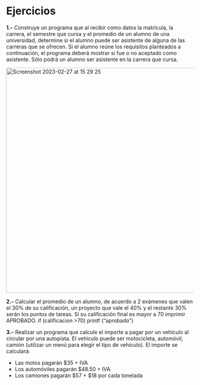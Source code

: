 # Ejercicios

**1.-** Construye un programa que al recibir como datos la matrícula, la carrera, el semestre que cursa y el promedio de un alumno de una universidad, determine si el alumno puede ser asistente de alguna de las carreras que se ofrecen. Si el alumno reúne los requisitos planteados a continuación, el programa  deberá mostrar si fue o no aceptado como asistente. Sólo podrá un alumno ser asistente en la carrera que cursa.

<img width="603" alt="Screenshot 2023-02-27 at 15 29 25" src="https://user-images.githubusercontent.com/114446739/221689883-604c9f04-ad65-4adc-b004-a4bd1c859d39.png">

**2.-** Calcular el promedio de un alumno, de acuerdo a 2 exámenes que valen el 30% de su calificación, un proyecto que vale el 40% y el restante 30% serán los puntos de tareas. Si su calificación final es mayor a 70 imprimir APROBADO.
if (calificacion >70)
printf (“aprobado”)

**3.-** Realizar un programa que calcule el importe a pagar por un vehículo al circular por una autopista. El vehículo puede ser motocicleta, automóvil, camión (utilizar un menú para elegir el tipo de vehículo). El importe se calculará:
  - Las motos pagarán $35 + IVA
  - Los automóviles pagarán $48.50 + IVA
  - Los camiones pagarán $57 + $18 por cada tonelada

